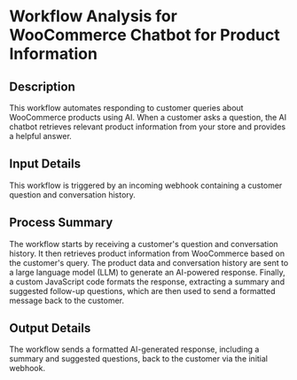 # Workflow Analysis for WooCommerce Chatbot for Product Information

## Description
This workflow automates responding to customer queries about WooCommerce products using AI. When a customer asks a question, the AI chatbot retrieves relevant product information from your store and provides a helpful answer.

## Input Details
This workflow is triggered by an incoming webhook containing a customer question and conversation history.

## Process Summary
The workflow starts by receiving a customer's question and conversation history. It then retrieves product information from WooCommerce based on the customer's query. The product data and conversation history are sent to a large language model (LLM) to generate an AI-powered response. Finally, a custom JavaScript code formats the response, extracting a summary and suggested follow-up questions, which are then used to send a formatted message back to the customer.

## Output Details
The workflow sends a formatted AI-generated response, including a summary and suggested questions, back to the customer via the initial webhook.

